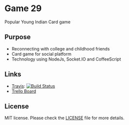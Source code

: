 # Game 29
Popular Young Indian Card game

## Purpose

* Reconnecting with college and childhood friends
* Card game for social platform
* Technology using NodeJs, Socket.IO and CoffeeScript

## Links

* [Travis][]: [![Build Status](https://img.shields.io/travis/rubygems/rubygems.org/master.svg)][travis]
* [Trello Board][]

[travis]: http://travis-ci.org/
[trello board]: https://trello.com/b/MG8LUb6O/game-29

## License

MIT license. Please check the [LICENSE][] file for more details.

[license]: https://github.com/aarpy/Game29/blob/master/LICENSE